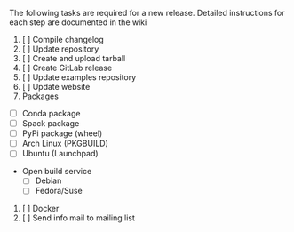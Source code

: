 The following tasks are required for a new release.
Detailed instructions for each step are documented in the wiki

1. [ ] Compile changelog
1. [ ] Update repository
1. [ ] Create and upload tarball
1. [ ] Create GitLab release
1. [ ] Update examples repository
1. [ ] Update website
1. Packages
  - [ ] Conda package
  - [ ] Spack package
  - [ ] PyPi package (wheel)
  - [ ] Arch Linux (PKGBUILD)
  - [ ] Ubuntu (Launchpad)
  - Open build service
    - [ ] Debian
    - [ ] Fedora/Suse
1. [ ] Docker
1. [ ] Send info mail to mailing list
